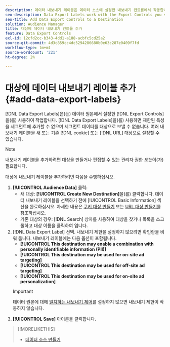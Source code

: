 ```yaml
---
description: 데이터 내보내기 레이블은 데이터 소스에 설정한 내보내기 컨트롤에서 작동합니다. 데이터 내보내기 레이블을 사용하면 제한된 트레이트를 세그먼트에 추가할 수 없으며 세그먼트 데이터를 대상으로 전송할 수 없습니다. 여러 내보내기 레이블을 신규 또는 기존 쿠키 또는 URL 대상으로 설정할 수 있습니다.
seo-description: Data Export Labels work with the Export Controls you set on a data source. Data Export Labels prevent you from adding restricted traits to a segment and from sending segment data to a destination. You can set multiple export labels to a new or existing cookie or URL destination.
seo-title: Add Data Export Controls to a Destination
solution: Audience Manager
title: 대상에 데이터 내보내기 컨트롤 추가
feature: Data Export Controls
exl-id: 12cfd2cc-b343-4dd1-a188-acbfc5cd25a2
source-git-commit: 4d3c859cc4dc5294286680b0e63c287e0409f7fd
workflow-type: tm+mt
source-wordcount: '221'
ht-degree: 2%

---
```


# 대상에 데이터 내보내기 레이블 추가 {#add-data-export-labels}

[!DNL Data Export Labels]은(는) 데이터 원본에서 설정한 [!DNL Export Controls]을(를) 사용하여 작업합니다. [!DNL Data Export Labels]을(를) 사용하면 제한된 특성을 세그먼트에 추가할 수 없으며 세그먼트 데이터를 대상으로 보낼 수 없습니다. 여러 내보내기 레이블을 새 또는 기존 [!DNL cookie] 또는 [!DNL URL] 대상으로 설정할 수 있습니다.

>[!NOTE]
>
>내보내기 레이블을 추가하려면 대상을 만들거나 편집할 수 있는 관리자 권한 *또는*&#x200B;이(가) 필요합니다.

<!-- t_export_labels.xml -->

대상에 내보내기 레이블을 추가하려면 다음을 수행하십시오.

1. **[!UICONTROL Audience Data]** 클릭:
   * 새 대상: **[!UICONTROL Create New Destination]**&#x200B;을(를) 클릭합니다. 데이터 내보내기 레이블을 선택하기 전에 [!UICONTROL Basic Information] 섹션을 완료하십시오. 자세한 내용은 [쿠키 대상 만들기](../../features/destinations/create-cookie-destination.md) 또는 [URL 대상 만들기](../../features/destinations/create-url-destination.md)를 참조하십시오.
   * 기존 대상의 경우: [!DNL Search] 상자를 사용하여 대상을 찾거나 목록을 스크롤하고 대상 이름을 클릭하여 엽니다.
1. [!DNL Data Export Label] 선택. 내보내기 제한을 설정하지 않으려면 확인란을 비워 둡니다. 내보내기 레이블에는 다음 옵션이 포함됩니다.
   * **[!UICONTROL This destination may enable a combination with personally identifiable information (PII)]**
   * **[!UICONTROL This destination may be used for on-site ad targeting]**
   * **[!UICONTROL This destination may be used for off-site ad targeting]**
   * **[!UICONTROL This destination may be used for on-site ad personalization]**
   >[!IMPORTANT]
   >
   >데이터 원본에 대해 [일치하는 내보내기 제어](../../features/data-export-controls.md)를 설정하지 않으면 내보내기 제한이 작동하지 않습니다.
1. **[!UICONTROL Save]** 아이콘을 클릭합니다.

>[!MORELIKETHIS]
>
>* [데이터 소스 만들기](../../features/manage-datasources.md#create-data-source)
